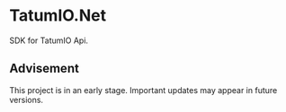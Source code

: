 # TatumIO.Net

SDK for TatumIO Api.

## Advisement

This project is in an early stage. Important updates may appear in future versions.